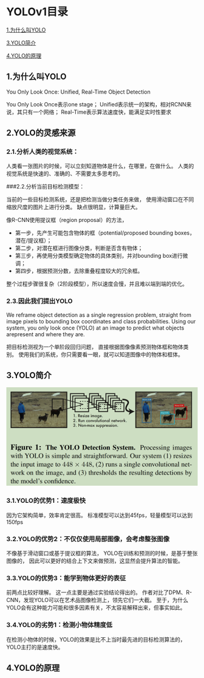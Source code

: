 # YOLOv1目录
[1.为什么叫YOLO](README.md/#1.为什么叫YOLO)

[3.YOLO简介](README.md/#3.YOLO简介)

[4.YOLO的原理](README.md/#4.YOLO的原理)

## 1.为什么叫YOLO
You Only Look Once: Unified, Real-Time Object Detection

You Only Look Once表示one stage；
Unified表示统一的架构，相对RCNN来说，其只有一个网络；
Real-Time表示算法速度快，能满足实时性要求

## 2.YOLO的灵感来源
### 2.1.分析人类的视觉系统：

人类看一张图片的时候，可以立刻知道物体是什么，在哪里，在做什么。
人类的视觉系统是快速的、准确的、不需要太多思考的。

###2.2.分析当前目标检测模型：

当前的一些目标检测系统，还是把检测当做分类任务来做，
使用滑动窗口在不同缩放尺度的图片上进行分类。
缺点很明显，计算量巨大。

像R-CNN使用提议框（region proposal）的方法，
- 第一步，先产生可能包含物体的框（potential/proposed bounding boxes，潜在/提议框）；
- 第二步，对潜在框进行图像分类，判断是否含有物体；
- 第三步，再使用分类模型确定物体的具体类别，并对bounding box进行微调；
- 第四步，根据预测分数，去除重叠程度较大的冗余框。

整个过程步骤很复杂（2阶段模型），所以速度会慢，并且难以端到端的优化。

### 2.3.因此我们提出YOLO
We reframe object detection as a single regression problem, 
straight from image pixels to bounding box coordinates and class probabilities. 
Using our system, you only look once (YOLO) at an image to 
predict what objects arepresent and where they are.

把目标检测视为一个单阶段回归问题，
直接根据图像像素预测物体框和物体类别。
使用我们的系统，你只需要看一眼，就可以知道图像中的物体和框体。

## 3.YOLO简介
![img.png](img.png)

### 3.1.YOLO的优势1：速度极快
因为它架构简单，效率肯定很高。
标准模型可以达到45fps，轻量模型可以达到150fps

### 3.2.YOLO的优势2：不仅仅使用局部图像，会考虑整张图像
不像基于滑动窗口或基于提议框的算法，
YOLO在训练和预测的时候，是基于整张图像的，
因此可以更好的结合上下文来做预测，这显然会提升算法的智能。

### 3.3.YOLO的优势3：能学到物体更好的表征
前两点比较好理解。
这一点主要是通过实验结论得出的。
作者对比了DPM、R-CNN，发现YOLO可以在艺术品图像检测上，领先它们一大截。
至于，为什么YOLO会有这种能力可能和很多因素有关，不太容易解释出来，但事实如此。

### 3.4.YOLO的劣势1：检测小物体精度低
在检测小物体的时候，YOLO的效果是比不上当时最先进的目标检测算法的，
YOLO主打的是速度快。


## 4.YOLO的原理




